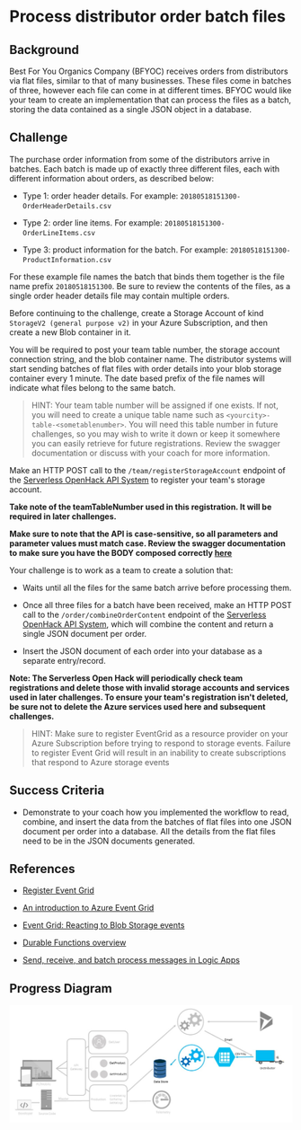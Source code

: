 # Process distributor order batch files

## Background

Best For You Organics Company (BFYOC) receives orders from distributors
via flat files, similar to that of many businesses. These files come in
batches of three, however each file can come in at different times. BFYOC
would like your team to create an implementation that can process the files
as a batch, storing the data contained as a single JSON object in a database.

## Challenge

The purchase order information from some of the distributors arrive in
batches. Each batch is made up of exactly three different files, each with
different information about orders, as described below:

* Type 1: order header details.
For example: `20180518151300-OrderHeaderDetails.csv`

* Type 2: order line items. For example:
`20180518151300-OrderLineItems.csv`

* Type 3: product information for the batch.
For example: `20180518151300-ProductInformation.csv`

For these example file names the batch that binds them together is the file
name prefix `20180518151300`.  Be sure to review the contents of the files, as a single order header details file may contain multiple orders.

Before continuing to the challenge, create a Storage Account of kind
`StorageV2 (general purpose v2)` in your Azure Subscription, and then create
a new Blob container in it.

You will be required to post your team table number, the storage account
connection string, and the blob container name. The distributor systems will
start sending batches of flat files with order details into your blob storage
container every 1 minute. The date based prefix of the file names will indicate
what files belong to the same batch.  

>HINT: Your team table number will be assigned if one exists.  If not, you will need to create a unique table name such as `<yourcity>-table-<sometablenumber>`.  You will need this table number in future challenges, so you may wish to write it down or keep it somewhere you can easily retrieve for future registrations. Review the swagger documentation or discuss with your coach for more information.

Make an HTTP POST call to the `/team/registerStorageAccount`
endpoint of the [Serverless OpenHack API System](https://petstore.swagger.io/?url=https://serverlessohmanagementapi.azurewebsites.net/api/definition) to register your team's storage account.

**Take note of the teamTableNumber used in this registration. It will be required in later challenges.**

**Make sure to note that the API is case-sensitive, so all parameters and parameter values must match case.  Review the swagger documentation to make sure you have the BODY composed correctly [here](https://petstore.swagger.io/?url=https://serverlessohmanagementapi.azurewebsites.net/api/definition#/Register%20Storage%20Account/register)**

Your challenge is to work as a team to create a solution that:

* Waits until all the files for the same batch arrive before processing them.

* Once all three files for a batch have been received, make an HTTP POST call to the `/order/combineOrderContent`
endpoint of the [Serverless OpenHack API System](https://petstore.swagger.io/?url=https://serverlessohmanagementapi.azurewebsites.net/api/definition#/Register%20Storage%20Account/combineOrderContent), which will combine the content and return a single JSON document per order.

* Insert the JSON document of each order into your database as a separate
entry/record.

**Note: The Serverless Open Hack will periodically check team registrations
and delete those with invalid storage accounts and services used in later
challenges. To ensure your team's registration isn't deleted, be sure not to
delete the Azure services used here and subsequent challenges.**

>HINT: Make sure to register EventGrid as a resource provider on your Azure Subscription before trying to respond to storage events.  Failure to register Event Grid will result in an inability to create subscriptions that respond to Azure storage events

## Success Criteria

* Demonstrate to your coach how you implemented the workflow to read, combine,
and insert the data from the batches of flat files into one JSON document per
order into a database. All the details from the flat files need to be in the
JSON documents generated.

## References  

* [Register Event Grid](https://docs.microsoft.com/en-us/azure/event-grid/custom-event-quickstart-portal)  

* [An introduction to Azure Event Grid](https://docs.microsoft.com/azure/event-grid/overview)

* [Event Grid: Reacting to Blob Storage events](https://docs.microsoft.com/azure/storage/blobs/storage-blob-event-overview)

* [Durable Functions overview](https://docs.microsoft.com/azure/azure-functions/durable-functions-overview)

* [Send, receive, and batch process messages in Logic Apps](https://docs.microsoft.com/azure/logic-apps/logic-apps-batch-process-send-receive-messages)

## Progress Diagram

![Process distributor order batch files progress diagram](images/order-batch-files-progress-diagram.jpg)
